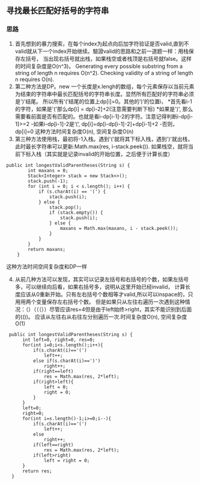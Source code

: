## 寻找最长匹配好括号的字符串

### 思路
1. 首先想到的暴力搜索，在每个index为起点向后加字符验证是否valid,直到不valid就从下一个index开始继续。驗證valid的思路和之前一道题一样：用栈保存左括号，
当出现右括号就出栈，如果栈空或者栈顶是右括号就false。这样的时间复杂度是O(n^3)。 Generating every possible substring from a string of length 
n requires O(n^2). Checking validity of a string of length n requires O(n).
2. 第二种方法是DP。new 一个长度是x.lengh的数组，每个元素保存以当前元素为结束的字符串中最长匹配括号的字符串长度。显然所有匹配好的字符串必须是')'结尾。
所以所有‘(’结尾的位置上dp[i]=0。其他的‘)’的位置i，
  *首先看i-1的字符，如果是'('那么dp[i] = dp[i-2]+2(注意需要判断下标)
  *如果是')', 那么需要看前面是否有匹配的。也就是看i-dp[i-1]-2的字符。注意记得判断i-dp[i-1]>=2
      -如果i-dp[i-1]-2是‘(’, dp[i]=dp[i-dp[i-1]-2]+dp[i-1]+2
      -否则， dp[i]=0
   这种方法时间复杂度O(n), 空间复杂度O(n)
3. 第三种方法使用栈，最初将-1入栈。遇到'('就将其下标入栈，遇到')'就出栈，此时最长字符串可以更新:Math.max(res, i-stack.peek()).
如果栈空，就将当前下标入栈（其实就是记录invalid的开始位置，之后便于计算长度）

```
public int longestValidParentheses(String s) {
        int maxans = 0;
        Stack<Integer> stack = new Stack<>();
        stack.push(-1);
        for (int i = 0; i < s.length(); i++) {
            if (s.charAt(i) == '(') {
                stack.push(i);
            } else {
                stack.pop();
                if (stack.empty()) {
                    stack.push(i);
                } else {
                    maxans = Math.max(maxans, i - stack.peek());
                }
            }
        }
        return maxans;
    }
```
  这种方法时间空间复杂度和DP一样
  
  4. 从前几种方法可以发现，其实可以记录左括号和右括号的个数，如果左括号多，可以继续向后看，如果右括号多，说明从这里开始已经invalid，
  计算长度应该从0重新开始。只有左右括号个数相等才valid,所以可以inspace的，只用用两个变量保存左右括号个数。
  但是如果只从左往右遍历一次遇到这种情况：（）（（（））尽管应该res=4但是由于left始终>right，其实不能识别到后面的(())。
  应该从左往右从右往左分别遍历一次.时间复杂度O(n), 空间复杂度O(1)
  
  ```
   public int longestValidParentheses(String s) {
        int left=0, right=0, res=0;
        for(int i=0;i<s.length();i++){
            if(s.charAt(i)=='(')
                left++;
            else if(s.charAt(i)==')')
                right++;
            if(right==left)
                res = Math.max(res, 2*left);
            if(right>left){
                left = 0;
                right = 0;
            }            
        }
        left=0;
        right=0;
        for(int i=s.length()-1;i>=0;i--){
            if(s.charAt(i)=='(')
                left++;
            else
                right++;
            if(left==right)
                res = Math.max(res, 2*left);
            if(left>right)
                left = right = 0;
        }
        return res;
    }
    
